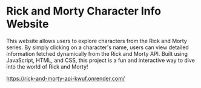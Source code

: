 # Rick and Morty Character Info Website

This website allows users to explore characters from the Rick and Morty series. By simply clicking on a character's name, users can view detailed information fetched dynamically from the Rick and Morty API. Built using JavaScript, HTML, and CSS, this project is a fun and interactive way to dive into the world of Rick and Morty!

https://rick-and-morty-api-kwuf.onrender.com/
